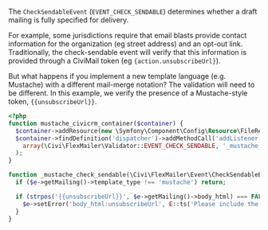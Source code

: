 
The `CheckSendableEvent` (`EVENT_CHECK_SENDABLE`) determines whether a draft mailing is fully specified for delivery.

For example, some jurisdictions require that email blasts provide contact
information for the organization (eg street address) and an opt-out link.
Traditionally, the check-sendable event will verify that this information is
provided through a CiviMail token (eg `{action.unsubscribeUrl}`).

But what happens if you implement a new template language (e.g. Mustache) with
a different mail-merge notation? The validation will need to be different.
In this example, we verify the presence of a Mustache-style token, `{{unsubscribeUrl}}`.

```php
<?php
function mustache_civicrm_container($container) {
  $container->addResource(new \Symfony\Component\Config\Resource\FileResource(__FILE__));
  $container->findDefinition('dispatcher')->addMethodCall('addListener',
    array(\Civi\FlexMailer\Validator::EVENT_CHECK_SENDABLE, '_mustache_check_sendable')
  );
}

function _mustache_check_sendable(\Civi\FlexMailer\Event\CheckSendableEvent $e) {
  if ($e->getMailing()->template_type !== 'mustache') return;

  if (strpos('{{unsubscribeUrl}}', $e->getMailing()->body_html) === FALSE) {
    $e->setError('body_html:unsubscribeUrl', E::ts('Please include the token {{unsubscribeUrl}}'));
  }
}
```
